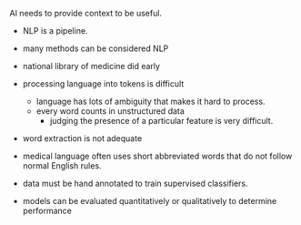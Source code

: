 AI needs to provide context to be useful.

- NLP is a pipeline.
- many methods can be considered NLP
- national library of medicine did early

- processing language into tokens is difficult

  - language has lots of ambiguity that makes it hard to process.
  - every word counts in unstructured data
    - judging the presence of a particular feature is very difficult.

- word extraction is not adequate

- medical language often uses short abbreviated words that do not follow normal
  English rules.

- data must be hand annotated to train supervised classifiers.

- models can be evaluated quantitatively or qualitatively to determine
  performance
